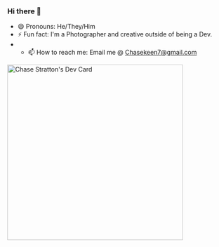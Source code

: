 ### Hi there 👋

- 😄 Pronouns: He/They/Him 
- ⚡ Fun fact: I'm a Photographer and creative outside of being a Dev.
- - 📫 How to reach me: Email me @ Chasekeen7@gmail.com

<a href="https://app.daily.dev/Chasek6"><img src="https://api.daily.dev/devcards/14fd0e68288244fd9ad0cbcace4a7e75.png?r=snd" width="400" alt="Chase Stratton's Dev Card"/></a>
<!--
**Chasek6/Chasek6** is a ✨ _special_ ✨ repository because its `README.md` (this file) appears on your GitHub profile.

Here are some ideas to get you started:

- 🔭 I’m currently working on ...
- 🌱 I’m currently learning ...
- 👯 I’m looking to collaborate on ...
- 🤔 I’m looking for help with ...
- 💬 Ask me about ...
- 📫 How to reach me: ...
- 😄 Pronouns: ...
- ⚡ Fun fact: ...
-->
